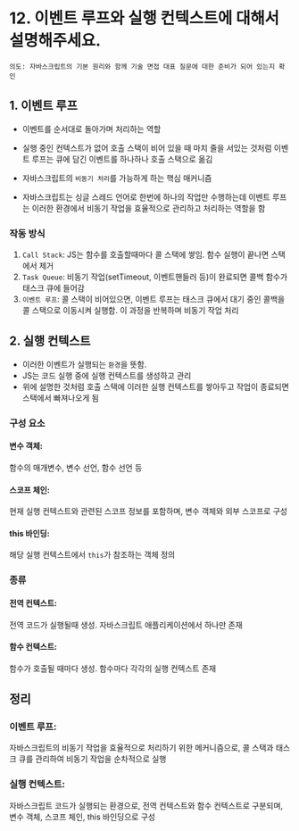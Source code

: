 # 12. 이벤트 루프와 실행 컨텍스트에 대해서 설명해주세요.

`의도: 자바스크립트의 기본 원리와 함께 기술 면접 대표 질문에 대한 준비가 되어 있는지 확인`

## 1. 이벤트 루프

- 이벤트를 순서대로 돌아가며 처리하는 역할
- 실행 중인 컨텍스트가 없어 호출 스택이 비어 있을 때 마치 줄을 서있는 것처럼 이벤트 루프는 큐에 담긴 이벤트를 하나하나 호출 스택으로 옮김

- 자바스크립트의 `비동기 처리`를 가능하게 하는 핵심 매커니즘
- 자바스크립트는 싱글 스레드 언어로 한번에 하나의 작업만 수행하는데 이벤트 루프는 이러한 환경에서 비동기 작업을 효율적으로 관리하고 처리하는 역할을 함

### 작동 방식

1. `Call Stack`: JS는 함수를 호출할때마다 콜 스택에 쌓임. 함수 실행이 끝나면 스택에서 제거
2. `Task Queue`: 비동기 작업(setTimeout, 이벤트핸들러 등)이 완료되면 콜백 함수가 태스크 큐에 들어감
3. `이벤트 루프`: 콜 스택이 비어있으면, 이벤트 루프는 태스크 큐에서 대기 중인 콜백을 콜 스택으로 이동시켜 실행함. 이 과정을 반복하며 비동기 작업 처리

## 2. 실행 컨텍스트

- 이러한 이벤트가 실행되는 `환경`을 뜻함.
- JS는 코드 실행 중에 실행 컨텍스트를 생성하고 관리
- 위에 설명한 것처럼 호출 스택에 이러한 실행 컨텍스트를 쌓아두고 작업이 종료되면 스택에서 빠져나오게 됨

### 구성 요소

#### 변수 객체:

함수의 매개변수, 변수 선언, 함수 선언 등

#### 스코프 체인:

현재 실행 컨텍스트와 관련된 스코프 정보를 포함하며, 변수 객체와 외부 스코프로 구성

#### this 바인딩:

해당 실행 컨텍스트에서 `this`가 참조하는 객체 정의

### 종류

#### 전역 컨텍스트:

전역 코드가 실행될때 생성. 자바스크립트 애플리케이션에서 하나만 존재

#### 함수 컨텍스트:

함수가 호출될 때마다 생성. 함수마다 각각의 실행 컨텍스트 존재

## 정리

### 이벤트 루프:

자바스크립트의 비동기 작업을 효율적으로 처리하기 위한 메커니즘으로, 콜 스택과 태스크 큐를 관리하여 비동기 작업을 순차적으로 실행

### 실행 컨텍스트:

자바스크립트 코드가 실행되는 환경으로, 전역 컨텍스트와 함수 컨텍스트로 구분되며, 변수 객체, 스코프 체인, this 바인딩으로 구성
